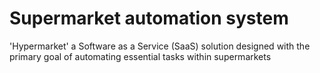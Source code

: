 # Supermarket automation system

'Hypermarket' a Software as a Service (SaaS) solution designed with the primary goal of automating essential tasks within supermarkets
